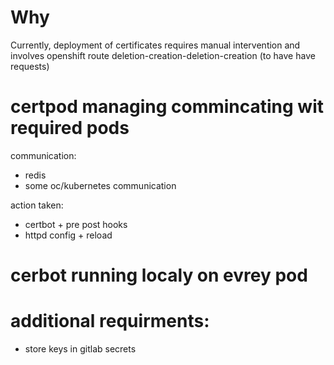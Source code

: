 # Why

Currently, deployment of certificates requires manual intervention and involves openshift route deletion-creation-deletion-creation (to have have requests)


# certpod managing commincating wit required pods

communication:
* redis
* some oc/kubernetes communication

action taken:
* certbot + pre post hooks
* httpd config + reload

# cerbot running localy on evrey pod


# additional requirments:
* store keys in gitlab secrets


